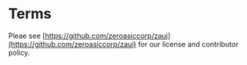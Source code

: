 # Terms

Pleae see [https://github.com/zeroasiccorp/zaui](https://github.com/zeroasiccorp/zaui) for our license and contributor policy.
